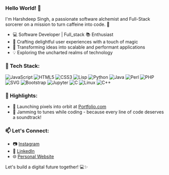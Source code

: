 
### Hello World! 👋

I'm Harshdeep Singh, a passionate software alchemist and Full-Stack sorcerer on a mission to turn caffeine into code. 🚀

- 💻 Software Developer | Full_stack 📚 Enthusiast
- 🎨 Crafting delightful user experiences with a touch of magic
- 🚀 Transforming ideas into scalable and performant applications
- 💡 Exploring the uncharted realms of technology

### 🔧 Tech Stack:

![JavaScript](https://img.shields.io/badge/-JavaScript-yellow?style=flat&logo=javascript&logoColor=white)
![HTML5](https://img.shields.io/badge/-HTML5-e34c26?style=flat&logo=html5&logoColor=white)
![CSS3](https://img.shields.io/badge/-CSS3-1572b6?style=flat&logo=css3&logoColor=white)
![Lisp](https://img.shields.io/badge/-Lisp-black?style=flat&logo=lisp&logoColor=white)
![Python](https://img.shields.io/badge/-Python-3776ab?style=flat&logo=python&logoColor=white)
![Java](https://img.shields.io/badge/-Java-007396?style=flat&logo=java&logoColor=white)
![Perl](https://img.shields.io/badge/-Perl-39457E?style=flat&logo=perl&logoColor=white)
![PHP](https://img.shields.io/badge/-PHP-777BB4?style=flat&logo=php&logoColor=white)
![SVG](https://img.shields.io/badge/-SVG-FFB13B?style=flat&logo=svg&logoColor=white)
![Bootstrap](https://img.shields.io/badge/-Bootstrap-563D7C?style=flat&logo=bootstrap&logoColor=white)
![Jupyter](https://img.shields.io/badge/-Jupyter-F37626?style=flat&logo=jupyter&logoColor=white)
![C](https://img.shields.io/badge/-C-A8B9CC?style=flat&logo=c&logoColor=white)
![Linux](https://img.shields.io/badge/-Linux-FCC624?style=flat&logo=linux&logoColor=white)
![C++](https://img.shields.io/badge/-C++-00599C?style=flat&logo=c%2B%2B&logoColor=white)

### 🌟 Highlights:

- 🚀 Launching pixels into orbit at [Portfolio.com](https://harshdeepsingh-9.github.io/PortFolio-H1/base.html)
- 🎸 Jamming to tunes while coding - because every line of code deserves a soundtrack!

### 📫 Let's Connect:

- 📷 [Instagram](https://www.instagram.com/YourInstagramHandle)
- 💼 [LinkedIn](https://www.linkedin.com/in/harshdeep-singh-047140253/)
- 🌐 [Personal Website](https://harshdeepsingh-9.github.io/PortFolio-H1/base.html)


Let's build a digital future together! 💻✨
